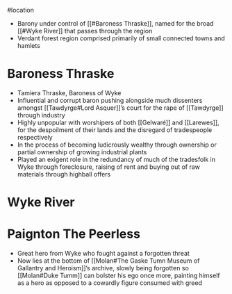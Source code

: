 #location
- Barony under control of [[#Baroness Thraske]], named for the broad  [[#Wyke River]] that passes through the region
- Verdant forest region comprised primarily of small connected towns and hamlets
# Baroness Thraske
- Tamiera Thraske, Baroness of Wyke
- Influential and corrupt baron pushing alongside much dissenters amongst [[Tawdyrge#Lord Asquer]]’s court for the rape of [[Tawdyrge]] through industry
- Highly unpopular with worshipers of both [[Gelwaré]] and [[Larewes]], for the despoilment of their lands and the disregard of tradespeople respectively 
- In the process of becoming ludicrously wealthy through ownership or partial ownership of growing industrial plants
- Played an exigent role in the redundancy of much of the tradesfolk in Wyke through foreclosure, raising of rent and buying out of raw materials through highball offers
# Wyke River
# Paignton The Peerless
- Great hero from Wyke who fought against a forgotten threat
- Now lies at the bottom of [[Molan#The Gaske Tumn Museum of Gallantry and Heroism]]’s archive, slowly being forgotten so [[Molan#Duke Tumm]] can bolster his ego once more, painting himself as a hero as opposed to a cowardly figure consumed with greed